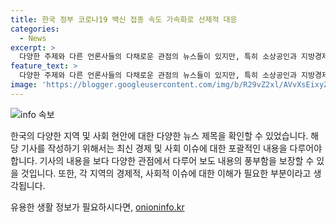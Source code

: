 ```yaml
---
title: 한국 정부 코로나19 백신 접종 속도 가속화로 선제적 대응
categories:
  - News
excerpt: >
  다양한 주제와 다른 언론사들의 다채로운 관점의 뉴스들이 있지만, 특히 소상공인과 지방경제 관련된 국정에 대한 이슈가 현 주요 관심사라 할 수 있을 것입니다. 노원 600만원짜리 집과 똘똘한 한 채의 차이 등 지역경제, 소상공인 및 중소기업에 관련한 지원책, 그리고 소상공인에 대한 금융·기금 25조원 투입에 대한 내용으로 사람들의 관심을 끌 수 있을 것입니다. 더불어 소상공인에 맞춤형 지원안 마련을 약속한 정책들에 대한 내용도 보완해 주면 좋을 것입니다.
feature_text: >
  다양한 주제와 다른 언론사들의 다채로운 관점의 뉴스들이 있지만, 특히 소상공인과 지방경제 관련된 국정에 대한 이슈가 현 주요 관심사라 할 수 있을 것입니다. 노원 600만원짜리 집과 똘똘한 한 채의 차이 등 지역경제, 소상공인 및 중소기업에 관련한 지원책, 그리고 소상공인에 대한 금융·기금 25조원 투입에 대한 내용으로 사람들의 관심을 끌 수 있을 것입니다. 더불어 소상공인에 맞춤형 지원안 마련을 약속한 정책들에 대한 내용도 보완해 주면 좋을 것입니다.
image: 'https://blogger.googleusercontent.com/img/b/R29vZ2xl/AVvXsEixyZcFfHzMRdzZMjFBmAUKJYCLCGyLL1o632UiGVXcaFdKo_bkvkuCioo0uUKlGfBVcT3P84aROyZIXSBEx3Aw5nCQ3pTgDom1WDC4m8eifvWiAmWEEVb4x6G_l8C0QH225ldMjyaFvpxGEBGNO37VmDTDMHGhJPq73UglMfDca1-0aw/s1600/blogspot.png'
---
```


<p><img src="https://blogger.googleusercontent.com/img/b/R29vZ2xl/AVvXsEixyZcFfHzMRdzZMjFBmAUKJYCLCGyLL1o632UiGVXcaFdKo_bkvkuCioo0uUKlGfBVcT3P84aROyZIXSBEx3Aw5nCQ3pTgDom1WDC4m8eifvWiAmWEEVb4x6G_l8C0QH225ldMjyaFvpxGEBGNO37VmDTDMHGhJPq73UglMfDca1-0aw/s1600/blogspot.png" alt="info 속보" /></p>

<p>한국의 다양한 지역 및 사회 현안에 대한 다양한 뉴스 제목을 확인할 수 있었습니다. 해당 기사를 작성하기 위해서는 최신 경제 및 사회 이슈에 대한 포괄적인 내용을 다루어야 합니다. 기사의 내용을 보다 다양한 관점에서 다루어 보도 내용의 풍부함을 보장할 수 있을 것입니다. 또한, 각 지역의 경제적, 사회적 이슈에 대한 이해가 필요한 부분이라고 생각됩니다.</p>
유용한 생활 정보가 필요하시다면, <a href="https://onioninfo.kr" rel="dofollow">onioninfo.kr</a>


